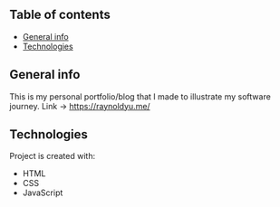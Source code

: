 ## Table of contents
* [General info](#general-info)
* [Technologies](#technologies)


## General info
This is my personal portfolio/blog that I made to illustrate my software journey. 
Link -> https://raynoldyu.me/
	
## Technologies
Project is created with:
* HTML
* CSS
* JavaScript
